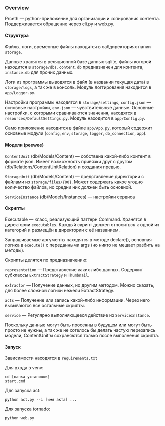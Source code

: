 ### Overview

Prceth — python-приложение для организации и копирования контента. Поддерживается обращение через cli.py и web.py.

#### Структура

Файлы, логи, временные файлы находятся в сабдиректориях папки `storage`.

Данные хранятся в реляционной базе данных sqlite, файлы которой находится в `storage/dbs`. `content.db` предназначен для контента, `instance.db` для прочих данных. 

Логи из программы выводятся в файл (в названии текущая дата) в `storage/logs`, а так же в консоль. Модуль логгирования находится в `app/Logger.py`.

Настройки программы находятся в `storage/settings`, `config.json` — основные настройки, `env.json` — чувствительные данные. Основные настройки, с которыми сравниваются значения, находятся в `resources/DefaultSettings.py`. Модуль находится в `app/Config.py`.

Само приложение находится в файле `app/App.py`, который содержит основные модули (`config`, `env`, `storage`, `logger`, `db_connection`, `app`).

#### Модели (peewee)

`ContentUnit` (db/Models/Content) — собствена какой-либо контент в формате json. Имеет возможность привязки друг с другом (db/Relations/ContentUnitRelation) и создания превью.

`StorageUnit` (db/Models/Content) — представление директории с файлами из `storage/files/{00}`. Может содержать какое угодно количество файлов, но средни них должен быть основной.

`ServiceInstance` (db/Models/Instances) — настройки сервиса

#### Скрипты

Executable — класс, реализующий паттерн Command. Хранятся в директории `executables`. Каждый скрипт должен относиться к одной из категорий и размещён в директории с её названием.

Запрашиваемые аргументы находятся в методе declare(), основная логика в `execute()` с переданными args (но никто не мешает разбить на методы).

Скрипты делятся по предназначению: 

`representation` — Представление каких либо данных. Содержит субклассы `ExtractStrategy` и `Thumbnail`.

`extractor` — Получение данных, но другим методом. Можно сказать, для более сложной логики нежели ExtractStrategy.

`acts` — Получение или запись какой-либо информации. Через него вызываются все остальные скрипты.

`service` — Регулярно выполняющееся действие из `ServiceInstance`.

Поскольку данные могут быть просеяны в будущем или могут быть просто не нужны, а так же не хотелось бы делать частую перезапись модели, ContentUnit'ы сохраняются только после выполнения скрипта.

#### Запуск

Зависимости находятся в `requirements.txt`

Для входа в venv:

```
cd [папка установки]
start.cmd
```

Для запуска act:

```
python act.py --i [имя акта] ...
```

Для запуска tornado:

```
python web.py
```

